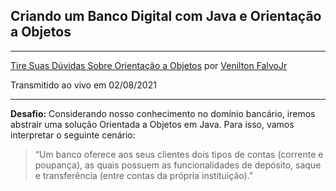 ## Criando um Banco Digital com Java e Orientação a Objetos

---

[Tire Suas Dúvidas Sobre Orientação a Objetos](https://www.youtube.com/watch?v=YS6ouOhkyNI) 
por [Venilton FalvoJr](https://github.com/falvojr)


Transmitido ao vivo em 02/08/2021

---

**Desafio:** Considerando nosso conhecimento no domínio bancário, iremos abstrair uma solução Orientada a Objetos em Java. Para isso, vamos interpretar o seguinte cenário: 

> “Um banco oferece aos seus clientes dois tipos de contas (corrente e poupança), as quais possuem as funcionalidades de depósito, saque e transferência (entre contas da própria instituição).”
